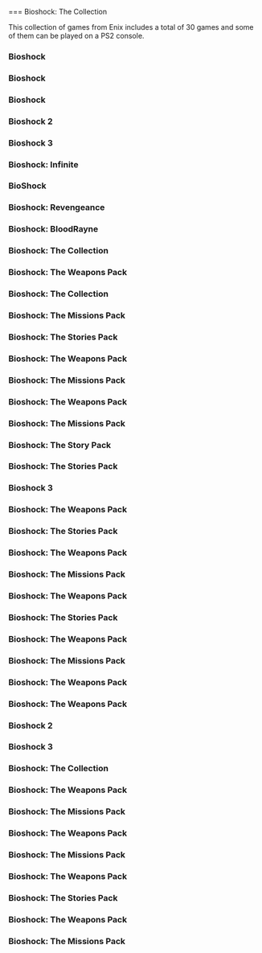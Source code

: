 
===
Bioshock: The Collection

This collection of games from Enix includes a total of 30 games and some of them can be played on a PS2 console.

### Bioshock   

### Bioshock  

### Bioshock  

### Bioshock 2  

### Bioshock 3  

### Bioshock: Infinite  

### BioShock  

### Bioshock: Revengeance  

### Bioshock: BloodRayne  

### Bioshock: The Collection  

### Bioshock: The Weapons Pack  

### Bioshock: The Collection  

### Bioshock: The Missions Pack  

### Bioshock: The Stories Pack  

### Bioshock: The Weapons Pack  

### Bioshock: The Missions Pack  

### Bioshock: The Weapons Pack   

### Bioshock: The Missions Pack  

### Bioshock: The Story Pack  

### Bioshock: The Stories Pack  

### Bioshock 3  

### Bioshock: The Weapons Pack  

### Bioshock: The Stories Pack  

### Bioshock: The Weapons Pack  

### Bioshock: The Missions Pack  

### Bioshock: The Weapons Pack  

### Bioshock: The Stories Pack   

### Bioshock: The Weapons Pack  

### Bioshock: The Missions Pack  

### Bioshock: The Weapons Pack  

### Bioshock: The Weapons Pack  

### Bioshock 2  

### Bioshock 3  

### Bioshock: The Collection  

### Bioshock: The Weapons Pack  

### Bioshock: The Missions Pack  

### Bioshock: The Weapons Pack  

### Bioshock: The Missions Pack  

### Bioshock: The Weapons Pack  

### Bioshock: The Stories Pack  

### Bioshock: The Weapons Pack  

### Bioshock: The Missions Pack
